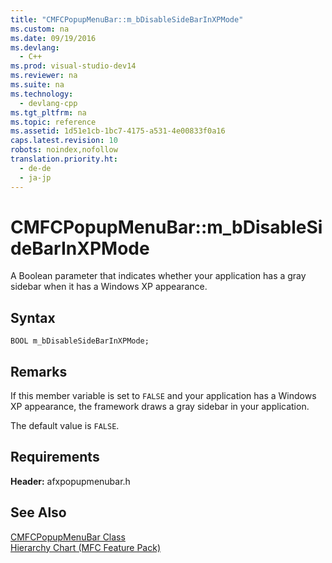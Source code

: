 ```yaml
---
title: "CMFCPopupMenuBar::m_bDisableSideBarInXPMode"
ms.custom: na
ms.date: 09/19/2016
ms.devlang: 
  - C++
ms.prod: visual-studio-dev14
ms.reviewer: na
ms.suite: na
ms.technology: 
  - devlang-cpp
ms.tgt_pltfrm: na
ms.topic: reference
ms.assetid: 1d51e1cb-1bc7-4175-a531-4e00833f0a16
caps.latest.revision: 10
robots: noindex,nofollow
translation.priority.ht: 
  - de-de
  - ja-jp
---
```

# CMFCPopupMenuBar::m_bDisableSideBarInXPMode
A Boolean parameter that indicates whether your application has a gray sidebar when it has a Windows XP appearance.  
  
## Syntax  
  
```  
BOOL m_bDisableSideBarInXPMode;  
```  
  
## Remarks  
 If this member variable is set to `FALSE` and your application has a Windows XP appearance, the framework draws a gray sidebar in your application.  
  
 The default value is `FALSE`.  
  
## Requirements  
 **Header:** afxpopupmenubar.h  
  
## See Also  
 [CMFCPopupMenuBar Class](../vs140/CMFCPopupMenuBar-Class.md)   
 [Hierarchy Chart (MFC Feature Pack)](../vs140/Hierarchy-Chart.md)
